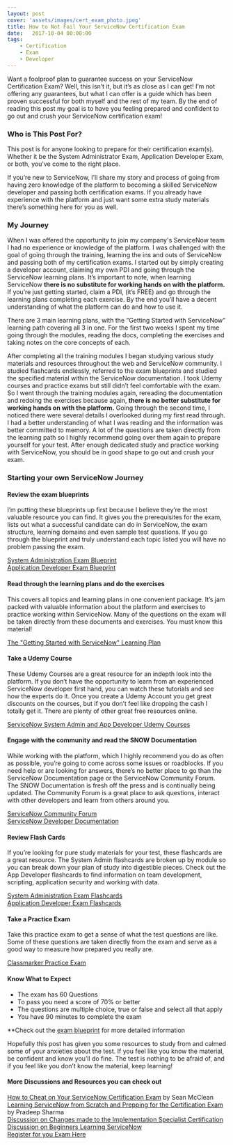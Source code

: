 ```yaml
---
layout: post
cover: 'assets/images/cert_exam_photo.jpeg'
title: How to Not Fail Your ServiceNow Certification Exam
date:   2017-10-04 00:00:00
tags:
    - Certification
    - Exam
    - Developer
---
```


<p>Want a foolproof plan to guarantee success on your ServiceNow Certification Exam? Well, this isn’t it, but it’s as close as I can get! I’m not offering any guarantees, but what I can offer is a guide which has been proven successful for both myself and the rest of my team. By the end of reading this post my goal is to have you feeling prepared and confident to go out and crush your ServiceNow certification exam!</p>

<h3>Who is This Post For?</h3>

<p>This post is for anyone looking to prepare for their certification exam(s). Whether it be the System Administrator Exam, Application Developer Exam, or both, you’ve come to the right place.</p> 

<p>If you’re new to ServiceNow, I’ll share my story and process of going from having zero knowledge of the platform to becoming a skilled ServiceNow developer and passing both certification exams. If you already have experience with the platform and just want some extra study materials there’s something here for you as well.</p>      

<h3>My Journey</h3>

<p>When I was offered the opportunity to join my company's ServiceNow team I had no experience or knowledge of the platform. I was challenged with the goal of going through the training, learning the ins and outs of ServiceNow and passing both of my certification exams. I started out by simply creating a developer account, claiming my own PDI and going through the ServiceNow learning plans. It’s important to note, when learning ServiceNow <b>there is no substitute for working hands on with the platform.</b> If you’re just getting started, claim a PDI, (it’s FREE) and go through the learning plans completing each exercise. By the end you’ll have a decent understanding of what the platform can do and how to use it.</p>

<p>There are 3 main learning plans, with the “Getting Started with ServiceNow” learning path covering all 3 in one. For the first two weeks I spent my time going through the modules, reading the docs, completing the exercises and taking notes on the core concepts of each.</p> 

<p>After completing all the training modules I began studying various study materials and resources throughout the web and ServiceNow community. I studied flashcards endlessly, referred to the exam blueprints and studied the specified material within the ServiceNow documentation. I took Udemy courses and practice exams but still didn’t feel comfortable with the exam. So I went through the training modules again, rereading the documentation and redoing the exercises because again, <b>there is no better substitute for working hands on with the platform.</b> Going through the second time, I noticed there were several details I overlooked during my first read through. I had a better understanding of what I was reading and the information was better committed to memory. A lot of the questions are taken directly from the learning path so I highly recommend going over them again to prepare yourself for your test. After enough dedicated study and practice working with ServiceNow, you should be in good shape to go out and crush your exam.</p> 


<h3>Starting your own ServiceNow Journey</h3> 

<h4>Review the exam blueprints</h4>
<p>I’m putting these blueprints up first because I believe they’re the most valuable resource you can find. It gives you the prerequisites for the exam, lists out what a successful candidate can do in ServiceNow, the exam structure, learning domains and even sample test questions. If you go through the blueprint and truly understand each topic listed you will have no problem passing the exam.</p>


<a href="https://www.servicenow.com/content/dam/servicenow/other-documents/training/ServiceNow-Sys-Admin-Exam-Specs.pdf">System Administration Exam Blueprint</a><br>
<a href="https://www.servicenow.com/content/dam/servicenow/other-documents/training/exam-blueprint.pdf">Application Developer Exam Blueprint</a>


<h4>Read through the learning plans and do the exercises</h4>
<p>This covers all topics and learning plans in one convenient package. It’s jam packed with valuable information about the platform and exercises to practice working within ServiceNow. Many of the questions on the exam will be taken directly from these documents and exercises. You must know this material!</p>


<a href="https://developer.servicenow.com/app.do#!/lp/new_to_servicenow?v=jakarta">The "Getting Started with ServiceNow" Learning Plan</a>


<h4>Take a Udemy Course</h4>
<p>These Udemy Courses are a great resource for an indepth look into the platform. If you don’t have the opportunity to learn from an experienced ServiceNow developer first hand, you can watch these tutorials and see how the experts do it. Once you create a Udemy Account you get great discounts on the courses, but if you don’t feel like dropping the cash I totally get it. There are plenty of other great free resources online.</p>


<a href="https://www.udemy.com/courses/search/?q=ServiceNow&src=ukw">ServiceNow System Admin and App Developer Udemy Courses</a>



<h4>Engage with the community and read the SNOW Documentation</h4>
<p>While working with the platform, which I highly recommend you do as often as possible, you’re going to come across some issues or roadblocks. If you need help or are looking for answers, there’s no better place to go than the ServiceNow Documentation page or the ServiceNow Community Forum. The SNOW Documentation is fresh off the press and is continually being updated. The Community Forum is a great place to ask questions, interact with other developers and learn from others around you.</p>


<a href="https://community.servicenow.com/welcome">ServiceNow Community Forum</a><br>
<a href="https://developer.servicenow.com/app.do#!/documentation?v=jakarta">ServiceNow Developer Documentation</a>


<h4>Review Flash Cards</h4>
<p>If you’re looking for pure study materials for your test, these flashcards are a great resource. The System Admin flashcards are broken up by module so you can break down your plan of study into digestible pieces. Check out the App Developer flashcards to find information on team development, scripting, application security and working with data.</p> 


<a href="https://quizlet.com/class/2490040/">System Administration Exam Flashcards</a><br>
<a href="https://quizlet.com/217493821/servicenow-application-developer-certification-flash-cards/">Application Developer Exam Flashcards</a>


<h4>Take a Practice Exam</h4>
<p>Take this practice exam to get a sense of what the test questions are like. Some of these questions are taken directly from the exam and serve as a good way to measure how prepared you really are.</p>


<a href="https://www.classmarker.com/online-test/start/?quiz=yb752a207d482ecf">Classmarker Practice Exam</a>


<h4>Know What to Expect</h4>
<ul>
	<li>The exam has 60 Questions</li>
	<li>To pass you need a score of 70% or better</li>
	<li>The questions are multiple choice, true or false and select all that apply</li>
 	<li>You have 90 minutes to complete the exam</li>
</ul>
<p>**Check out the <a href="https://www.servicenow.com/content/dam/servicenow/other-documents/training/ServiceNow-Sys-Admin-Exam-Specs.pdf">exam blueprint</a> for more detailed information</p>


<p>Hopefully this post has given you some resources to study from and calmed some of your anxieties about the test. If you feel like you know the material, be confident and know you’ll do fine. The test is nothing to be afraid of, and if you feel like you don’t know the material, keep learning!</p>


<h4>More Discussions and Resources you can check out</h4>

<a href="https://community.servicenow.com/community/blogs/blog/2017/04/27/how-to-cheat-even-better-on-your-certification">How to Cheat on Your ServiceNow Certification Exam</a> by Sean McClean
<br>
<a href="https://community.servicenow.com/groups/developer-certification/blog/2015/09/03/learning-servicenow-from-scratch-and-prepping-for-the-certification-exam">Learning ServiceNow from Scratch and Prepping for the Certification Exam</a> by Pradeep Sharma
<br>
<a href="https://community.servicenow.com/thread/284380">Discussion on Changes made to the Implementation Specialist Certification</a>
<br>
<a href="https://community.servicenow.com/message/789904#789904">Discussion on Beginners Learning ServiceNow</a>  
<a href="https://www.webassessor.com/wa.do?page=publicHome&branding=SERVICE_NOW">Register for you Exam Here</a> 
